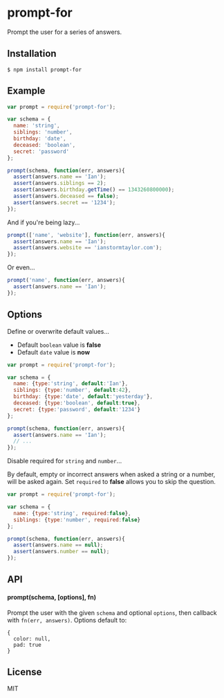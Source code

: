 
# prompt-for

  Prompt the user for a series of answers.

## Installation

    $ npm install prompt-for

## Example

```js
var prompt = require('prompt-for');

var schema = {
  name: 'string',
  siblings: 'number',
  birthday: 'date',
  deceased: 'boolean',
  secret: 'password'
};

prompt(schema, function(err, answers){
  assert(answers.name == 'Ian');
  assert(answers.siblings == 2);
  assert(answers.birthday.getTime() == 1343260800000);
  assert(answers.deceased == false);
  assert(answers.secret == '1234');
});
```

  And if you're being lazy...

```js
prompt(['name', 'website'], function(err, answers){
  assert(answers.name == 'Ian');
  assert(answers.website == 'ianstormtaylor.com');
});
```

  Or even...

```js
prompt('name', function(err, answers){
  assert(answers.name == 'Ian');
});
```

## Options

  Define or overwrite default values...
  
  * Default `boolean` value is **false**
  * Default `date` value is **now**
  
```js
var prompt = require('prompt-for');

var schema = {
  name: {type:'string', default:'Ian'},
  siblings: {type:'number', default:42},
  birthday: {type:'date', default:'yesterday'},
  deceased: {type:'boolean', default:true},
  secret: {type:'password', default:'1234'}
};

prompt(schema, function(err, answers){
  assert(answers.name == 'Ian');
  // ...
});
```

  Disable required for `string` and `number`...
  
  By default, empty or incorrect answers when asked a string or a number, will be asked again. Set `required` to **false** allows you to skip the question.
  
```js
var prompt = require('prompt-for');

var schema = {
  name: {type:'string', required:false},
  siblings: {type:'number', required:false}
};

prompt(schema, function(err, answers){
  assert(answers.name == null);
  assert(answers.number == null);
});
```

## API

#### prompt(schema, [options], fn)

  Prompt the user with the given `schema` and optional `options`, then callback with `fn(err, answers)`. Options default to:

    {
      color: null,
      pad: true
    }

## License

  MIT